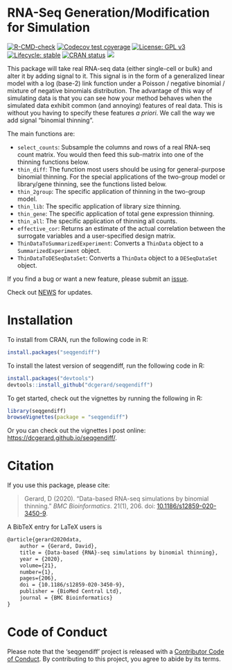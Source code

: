 
<!-- README.md is generated from README.Rmd. Please edit that file -->

# RNA-Seq Generation/Modification for Simulation

<!-- badges: start -->

[![R-CMD-check](https://github.com/dcgerard/seqgendiff/workflows/R-CMD-check/badge.svg)](https://github.com/dcgerard/seqgendiff/actions)
[![Codecov test
coverage](https://codecov.io/gh/dcgerard/seqgendiff/branch/master/graph/badge.svg)](https://app.codecov.io/gh/dcgerard/seqgendiff?branch=master)
[![License: GPL
v3](https://img.shields.io/badge/License-GPL%20v3-blue.svg)](http://www.gnu.org/licenses/gpl-3.0)
[![Lifecycle:
stable](https://img.shields.io/badge/lifecycle-stable-brightgreen.svg)](https://www.tidyverse.org/lifecycle/#stable)
[![CRAN
status](https://www.r-pkg.org/badges/version/seqgendiff)](https://cran.r-project.org/package=seqgendiff)
[![](http://cranlogs.r-pkg.org/badges/grand-total/seqgendiff)](https://cran.r-project.org/package=seqgendiff)
<!-- badges: end -->

This package will take real RNA-seq data (either single-cell or bulk)
and alter it by adding signal to it. This signal is in the form of a
generalized linear model with a log (base-2) link function under a
Poisson / negative binomial / mixture of negative binomials
distribution. The advantage of this way of simulating data is that you
can see how your method behaves when the simulated data exhibit common
(and annoying) features of real data. This is without you having to
specify these features *a priori*. We call the way we add signal
“binomial thinning”.

The main functions are:

-   `select_counts`: Subsample the columns and rows of a real RNA-seq
    count matrix. You would then feed this sub-matrix into one of the
    thinning functions below.
-   `thin_diff`: The function most users should be using for
    general-purpose binomial thinning. For the special applications of
    the two-group model or library/gene thinning, see the functions
    listed below.
-   `thin_2group`: The specific application of thinning in the two-group
    model.
-   `thin_lib`: The specific application of library size thinning.
-   `thin_gene`: The specific application of total gene expression
    thinning.
-   `thin_all`: The specific application of thinning all counts.
-   `effective_cor`: Returns an estimate of the actual correlation
    between the surrogate variables and a user-specified design matrix.
-   `ThinDataToSummarizedExperiment`: Converts a `ThinData` object to a
    `SummarizedExperiment` object.
-   `ThinDataToDESeqDataSet`: Converts a `ThinData` object to a
    `DESeqDataSet` object.

If you find a bug or want a new feature, please submit an
[issue](http://github.com/dcgerard/seqgendiff/issues).

Check out [NEWS](NEWS.md) for updates.

# Installation

To install from CRAN, run the following code in R:

``` r
install.packages("seqgendiff")
```

To install the latest version of seqgendiff, run the following code in
R:

``` r
install.packages("devtools")
devtools::install_github("dcgerard/seqgendiff")
```

To get started, check out the vignettes by running the following in R:

``` r
library(seqgendiff)
browseVignettes(package = "seqgendiff")
```

Or you can check out the vignettes I post online:
<https://dcgerard.github.io/seqgendiff/>.

# Citation

If you use this package, please cite:

> Gerard, D (2020). “Data-based RNA-seq simulations by binomial
> thinning.” *BMC Bioinformatics*. 21(1), 206. doi:
> [10.1186/s12859-020-3450-9](https://doi.org/10.1186/s12859-020-3450-9).

A BibTeX entry for LaTeX users is

``` tex
@article{gerard2020data,
    author = {Gerard, David},
    title = {Data-based {RNA}-seq simulations by binomial thinning},
    year = {2020},
    volume={21},
    number={1},
    pages={206},
    doi = {10.1186/s12859-020-3450-9},
    publisher = {BioMed Central Ltd},
    journal = {BMC Bioinformatics}
}
```

# Code of Conduct

Please note that the ‘seqgendiff’ project is released with a
[Contributor Code of
Conduct](https://github.com/dcgerard/seqgendiff/blob/master/CODE_OF_CONDUCT.md).
By contributing to this project, you agree to abide by its terms.
